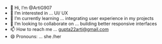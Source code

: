 - 👋 Hi, I’m @ArtiG907
- 👀 I’m interested in ... UI/ UX
- 🌱 I’m currently learning ... integrating user experience in my projects 
- 💞️ I’m looking to collaborate on ... building better responsive interfaces 
- 📫 How to reach me ... gupta22arti@gmail.com
- 😄 Pronouns: ... she /her


<!---
ArtiG907/ArtiG907 is a ✨ special ✨ repository because its `README.md` (this file) appears on your GitHub profile.
You can click the Preview link to take a look at your changes.
--->
